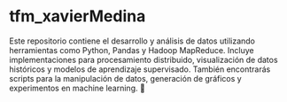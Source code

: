 # tfm_xavierMedina

Este repositorio contiene el desarrollo y análisis de datos utilizando herramientas como Python, Pandas y Hadoop MapReduce. Incluye implementaciones para procesamiento distribuido, visualización de datos históricos y modelos de aprendizaje supervisado. También encontrarás scripts para la manipulación de datos, generación de gráficos y experimentos en machine learning. 🚀
